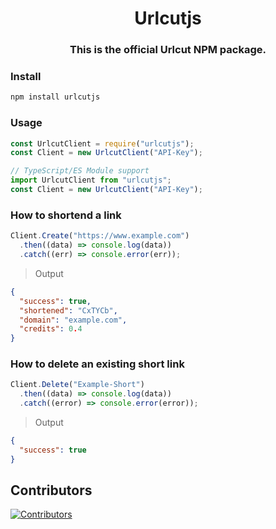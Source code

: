 <h1 align="center">Urlcutjs</h1>
<h3 align="center">This is the official Urlcut NPM package.</h3>

### Install

```sh
npm install urlcutjs
```

### Usage

```js
const UrlcutClient = require("urlcutjs");
const Client = new UrlcutClient("API-Key");
```

```ts
// TypeScript/ES Module support
import UrlcutClient from "urlcutjs";
const Client = new UrlcutClient("API-Key");
```

### How to shortend a link

```js
Client.Create("https://www.example.com")
  .then((data) => console.log(data))
  .catch((err) => console.error(err));
```

> Output

```json
{
  "success": true,
  "shortened": "CxTYCb",
  "domain": "example.com",
  "credits": 0.4
}
```

### How to delete an existing short link

```js
Client.Delete("Example-Short")
  .then((data) => console.log(data))
  .catch((error) => console.error(error));
```

> Output

```json
{
  "success": true
}
```

## **Contributors**

[![Contributors](https://stg.contrib.rocks/image?repo=UrlcutAccount/Urlcutjs)](https://github.com/UrlcutAccount/Urlcutjs/graphs/contributors)
